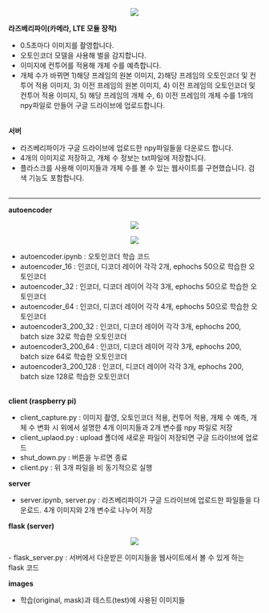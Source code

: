 <p align="center">
  <img src="https://user-images.githubusercontent.com/102455571/282228390-547fdde0-caf2-497e-bc40-0277cde82fea.png">
</p>

**라즈베리파이(카메라, LTE 모듈 장착)**
- 0.5초마다 이미지를 촬영합니다.
- 오토인코더 모델을 사용해 벌을 감지합니다.
- 이미지에 컨투어를 적용해 개체 수를 예측합니다.
- 개체 수가 바뀌면 1)해당 프레임의 원본 이미지, 2)해당 프레임의 오토인코더 및 컨투어 적용 이미지, 3) 이전 프레임의 원본 이미지, 4) 이전 프레임의 오토인코더 및 컨투어 적용 이미지, 5) 해당 프레임의 개체 수, 6) 이전 프레임의 개체 수를 1개의 npy파일로 만들어 구글 드라이브에 업로드합니다.<br><br>

**서버**
- 라즈베리파이가 구글 드라이브에 업로드한 npy파일들을 다운로드 합니다.
- 4개의 이미지로 저장하고, 개체 수 정보는 txt파일에 저장합니다.
- 플라스크를 사용해 이미지들과 개체 수를 볼 수 있는 웹사이트를 구현했습니다. 검색 기능도 포함합니다.
<br><br>
----------
**autoencoder**
<p align="center">
  <img src="https://user-images.githubusercontent.com/102455571/282228390-547fdde0-caf2-497e-bc40-0277cde82fea.png">
</p>
<p align="center">
  <img src="https://user-images.githubusercontent.com/102455571/282228390-547fdde0-caf2-497e-bc40-0277cde82fea.png">
</p>

- autoencoder.ipynb : 오토인코더 학습 코드
- autoencoder_16 : 인코더, 디코더 레이어 각각 2개, ephochs 50으로 학습한 오토인코더
- autoencoder_32 : 인코더, 디코더 레이어 각각 3개, ephochs 50으로 학습한 오토인코더
- autoencoder_64 : 인코더, 디코더 레이어 각각 4개, ephochs 50으로 학습한 오토인코더
- autoencoder3_200_32 : 인코더, 디코더 레이어 각각 3개, ephochs 200, batch size 32로 학습한 오토인코더
- autoencoder3_200_64 : 인코더, 디코더 레이어 각각 3개, ephochs 200, batch size 64로 학습한 오토인코더
- autoencoder3_200_128 : 인코더, 디코더 레이어 각각 3개, ephochs 200, batch size 128로 학습한 오토인코더<br><br>

**client (raspberry pi)**
- client_capture.py : 이미지 촬영, 오토인코더 적용, 컨투어 적용, 개체 수 예측, 개체 수 변화 시 위에서 설명한 4개 이미지들과 2개 변수를 npy 파일로 저장
- client_uplaod.py : upload 폴더에 새로운 파일이 저장되면 구글 드라이브에 업로드
- shut_down.py : 버튼을 누르면 종료
- client.py : 위 3개 파일을 비 동기적으로 실행

**server**
- server.ipynb, server.py : 라즈베리파이가 구글 드라이브에 업로드한 파일들을 다운로드. 4개 이미지와 2개 변수로 나누어 저장

**flask (server)**
<p align="center">
  <img src="https://user-images.githubusercontent.com/102455571/282229431-c219658e-5e37-4cf5-b572-c042ff88114a.png">
</p>
- flask_server.py : 서버에서 다운받은 이미지들을 웹사이트에서 볼 수 있게 하는 flask 코드

**images**
- 학습(original, mask)과 테스트(test)에 사용된 이미지들
